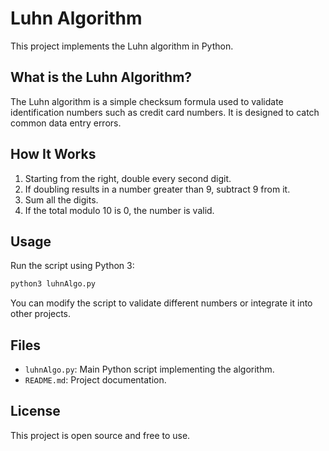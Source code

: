 # Luhn Algorithm

This project implements the Luhn algorithm in Python.

## What is the Luhn Algorithm?
The Luhn algorithm is a simple checksum formula used to validate identification numbers such as credit card numbers. It is designed to catch common data entry errors.

## How It Works
1. Starting from the right, double every second digit.
2. If doubling results in a number greater than 9, subtract 9 from it.
3. Sum all the digits.
4. If the total modulo 10 is 0, the number is valid.

## Usage
Run the script using Python 3:

```bash
python3 luhnAlgo.py
```

You can modify the script to validate different numbers or integrate it into other projects.

## Files
- `luhnAlgo.py`: Main Python script implementing the algorithm.
- `README.md`: Project documentation.

## License
This project is open source and free to use.
